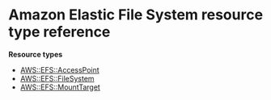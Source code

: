 # Amazon Elastic File System resource type reference<a name="AWS_EFS"></a>

**Resource types**

- [AWS::EFS::AccessPoint](aws-resource-efs-accesspoint.md)
- [AWS::EFS::FileSystem](aws-resource-efs-filesystem.md)
- [AWS::EFS::MountTarget](aws-resource-efs-mounttarget.md)
